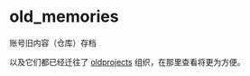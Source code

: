 # old_memories
账号旧内容（仓库）存档

以及它们都已经迁往了 [oldprojects](https://github.com/grassblock1-oldprojects) 组织，在那里查看将更为方便。
